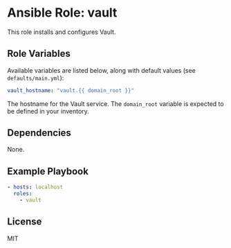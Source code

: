 # Ansible Role: vault

This role installs and configures Vault.

## Role Variables

Available variables are listed below, along with default values (see `defaults/main.yml`):

```yaml
vault_hostname: "vault.{{ domain_root }}"
```

The hostname for the Vault service. The `domain_root` variable is expected to be defined in your inventory.

## Dependencies

None.

## Example Playbook

```yaml
- hosts: localhost
  roles:
    - vault
```

## License

MIT
